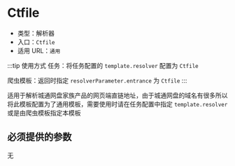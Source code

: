 # Ctfile

* 类型：解析器
* 入口：`Ctfile`
* 适用 URL：`通用`

:::tip 使用方式
任务：将任务配置的 `template.resolver` 配置为 `Ctfile`

爬虫模板：返回时指定 `resolverParameter.entrance` 为 `Ctfile`
:::

适用于解析城通网盘家族产品的网页端直链地址，由于城通网盘的域名有很多所以将此模板配置为了通用模板，需要使用时请在任务配置中指定 `template.resolver` 或是由爬虫模板指定本模板

## 必须提供的参数

无